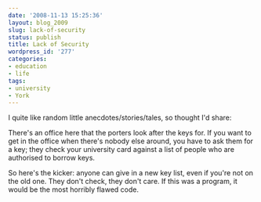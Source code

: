 ```yaml
---
date: '2008-11-13 15:25:36'
layout: blog_2009
slug: lack-of-security
status: publish
title: Lack of Security
wordpress_id: '277'
categories:
- education
- life
tags:
- university
- York
---
```


I quite like random little anecdotes/stories/tales, so thought I'd share:

There's an office here that the porters look after the keys for. If you want
to get in the office when there's nobody else around, you have to ask them for
a key; they check your university card against a list of people who are
authorised to borrow keys.

So here's the kicker: anyone can give in a new key list, even if you're not on
the old one. They don't check, they don't care. If this was a program, it
would be the most horribly flawed code.

